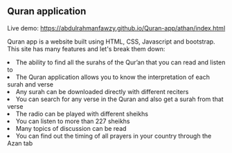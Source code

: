 ## Quran application

Live demo: https://abdulrahmanfawzy.github.io/Quran-app/athan/index.html

Quran app is a website built using HTML, CSS, Javascript and bootstrap.
This site has many features and let's break them down:
<li>The ability to find all the surahs of the Qur’an that you can read and listen to</li>
<li>The Quran application allows you to know the interpretation of each surah and verse</li>
<li>Any surah can be downloaded directly with different reciters</li>
<li>You can search for any verse in the Quran and also get a surah from that verse</li>
<li>The radio can be played with different sheikhs</li>
<li>You can listen to more than 227 sheikhs</li>
<li>Many topics of discussion can be read</li>
<li>You can find out the timing of all prayers in your country through the Azan tab</li>
